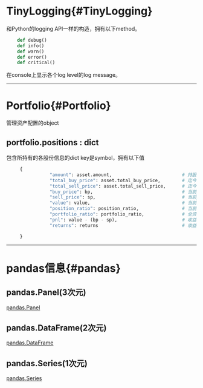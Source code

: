 # TinyLogging{#TinyLogging}

  和Python的logging API一样的构造，拥有以下method。

```python
    def debug()
    def info()
    def warn()
    def error()
    def critical()
```

  在console上显示各个log level的log message。

---

# Portfolio{#Portfolio}

  管理资产配置的object

## portfolio.positions : dict
   包含所持有的各股份信息的dict
   key是symbol，拥有以下值

```python
     {
                "amount": asset.amount,                          # 持股数
                "total_buy_price": asset.total_buy_price,        # 迄今为止的总购买额
                "total_sell_price": asset.total_sell_price,      # 迄今为止的总卖出额
                "buy_price": bp,                                 # 当前position的总购入额(amount变成0的话自动reset到0)
                "sell_price": sp,                                # 当前position的总卖出额(amount变成0的话自动reset到0)
                "value": value,                                  # 当前市值
                "position_ratio": position_ratio,                # 当前所持有股票中的比率
                "portfolio_ratio": portfolio_ratio,              # 全资产中占的比率
                "pnl": value - (bp - sp),                        # 收益额
                "returns": returns                               # 收益率

     }
```

---

# pandas信息{#pandas}

## pandas.Panel(3次元)

[pandas.Panel](http://pandas.pydata.org/pandas-docs/stable/generated/pandas.Panel.html)

## pandas.DataFrame(2次元)

[pandas.DataFrame](http://pandas.pydata.org/pandas-docs/stable/generated/pandas.DataFrame.html)

## pandas.Series(1次元)

[pandas.Series](http://pandas.pydata.org/pandas-docs/stable/generated/pandas.Series.html)

